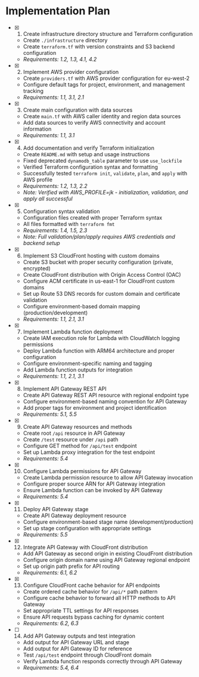 # Implementation Plan

- [x] 1. Create infrastructure directory structure and Terraform configuration
  - Create `./infrastructure` directory
  - Create `terraform.tf` with version constraints and S3 backend configuration
  - _Requirements: 1.2, 1.3, 4.1, 4.2_

- [x] 2. Implement AWS provider configuration
  - Create `providers.tf` with AWS provider configuration for eu-west-2
  - Configure default tags for project, environment, and management tracking
  - _Requirements: 1.1, 3.1, 2.1_

- [x] 3. Create main configuration with data sources
  - Create `main.tf` with AWS caller identity and region data sources
  - Add data sources to verify AWS connectivity and account information
  - _Requirements: 1.1, 3.1_

- [x] 4. Add documentation and verify Terraform initialization
  - Create `README.md` with setup and usage instructions
  - Fixed deprecated `dynamodb_table` parameter to use `use_lockfile`
  - Verified Terraform configuration syntax and formatting
  - Successfully tested `terraform init`, `validate`, `plan`, and `apply` with AWS profile
  - _Requirements: 1.2, 1.3, 2.2_
  - _Note: Verified with AWS_PROFILE=jk - initialization, validation, and apply all successful_

- [x] 5. Configuration syntax validation
  - Configuration files created with proper Terraform syntax
  - All files formatted with `terraform fmt`
  - _Requirements: 1.4, 1.5, 2.3_
  - _Note: Full validation/plan/apply requires AWS credentials and backend setup_

- [x] 6. Implement S3 CloudFront hosting with custom domains
  - Create S3 bucket with proper security configuration (private, encrypted)
  - Create CloudFront distribution with Origin Access Control (OAC)
  - Configure ACM certificate in us-east-1 for CloudFront custom domains
  - Set up Route 53 DNS records for custom domain and certificate validation
  - Configure environment-based domain mapping (production/development)
  - _Requirements: 1.1, 2.1, 3.1_

- [x] 7. Implement Lambda function deployment
  - Create IAM execution role for Lambda with CloudWatch logging permissions
  - Deploy Lambda function with ARM64 architecture and proper configuration
  - Configure environment-specific naming and tagging
  - Add Lambda function outputs for integration
  - _Requirements: 1.1, 2.1, 3.1_

- [x] 8. Implement API Gateway REST API
  - Create API Gateway REST API resource with regional endpoint type
  - Configure environment-based naming convention for API Gateway
  - Add proper tags for environment and project identification
  - _Requirements: 5.1, 5.5_

- [x] 9. Create API Gateway resources and methods
  - Create root `/api` resource in API Gateway
  - Create `/test` resource under `/api` path
  - Configure GET method for `/api/test` endpoint
  - Set up Lambda proxy integration for the test endpoint
  - _Requirements: 5.4_

- [x] 10. Configure Lambda permissions for API Gateway
  - Create Lambda permission resource to allow API Gateway invocation
  - Configure proper source ARN for API Gateway integration
  - Ensure Lambda function can be invoked by API Gateway
  - _Requirements: 5.4_

- [x] 11. Deploy API Gateway stage
  - Create API Gateway deployment resource
  - Configure environment-based stage name (development/production)
  - Set up stage configuration with appropriate settings
  - _Requirements: 5.5_

- [x] 12. Integrate API Gateway with CloudFront distribution
  - Add API Gateway as second origin in existing CloudFront distribution
  - Configure origin domain name using API Gateway regional endpoint
  - Set up origin path prefix for API routing
  - _Requirements: 6.1, 6.2_

- [x] 13. Configure CloudFront cache behavior for API endpoints
  - Create ordered cache behavior for `/api/*` path pattern
  - Configure cache behavior to forward all HTTP methods to API Gateway
  - Set appropriate TTL settings for API responses
  - Ensure API requests bypass caching for dynamic content
  - _Requirements: 6.2, 6.3_

- [ ] 14. Add API Gateway outputs and test integration
  - Add output for API Gateway URL and stage
  - Add output for API Gateway ID for reference
  - Test `/api/test` endpoint through CloudFront domain
  - Verify Lambda function responds correctly through API Gateway
  - _Requirements: 5.4, 6.4_